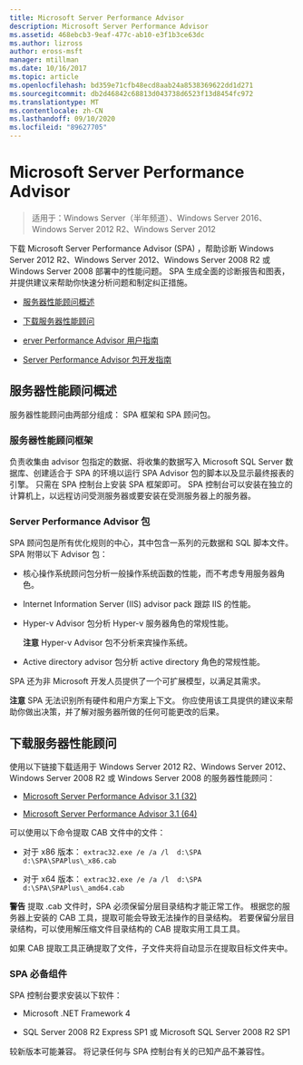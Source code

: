 ```yaml
---
title: Microsoft Server Performance Advisor
description: Microsoft Server Performance Advisor
ms.assetid: 468ebcb3-9eaf-477c-ab10-e3f1b3ce63dc
ms.author: lizross
author: eross-msft
manager: mtillman
ms.date: 10/16/2017
ms.topic: article
ms.openlocfilehash: bd359e71cfb48ecd8aab24a8538369622dd1d271
ms.sourcegitcommit: db2d46842c68813d043738d6523f13d8454fc972
ms.translationtype: MT
ms.contentlocale: zh-CN
ms.lasthandoff: 09/10/2020
ms.locfileid: "89627705"
---
```

# <a name="microsoft-server-performance-advisor"></a>Microsoft Server Performance Advisor

>适用于：Windows Server（半年频道）、Windows Server 2016、Windows Server 2012 R2、Windows Server 2012

下载 Microsoft Server Performance Advisor (SPA) ，帮助诊断 Windows Server 2012 R2、Windows Server 2012、Windows Server 2008 R2 或 Windows Server 2008 部署中的性能问题。 SPA 生成全面的诊断报告和图表，并提供建议来帮助你快速分析问题和制定纠正措施。

-   [服务器性能顾问概述](#bkmk-aboutspa)

-   [下载服务器性能顾问](#bkmk-downloadspa)

-   [erver Performance Advisor 用户指南](server-performance-advisor-users-guide.md)

-   [Server Performance Advisor 包开发指南](server-performance-advisor-pack-development-guide.md)

## <a name="overview-of-server-performance-advisor"></a><a href="" id="bkmk-aboutspa"></a>服务器性能顾问概述

服务器性能顾问由两部分组成： SPA 框架和 SPA 顾问包。

### <a name="the-server-performance-advisor-framework"></a>服务器性能顾问框架

负责收集由 advisor 包指定的数据、将收集的数据写入 Microsoft SQL Server 数据库、创建适合于 SPA 的环境以运行 SPA Advisor 包的脚本以及显示最终报表的引擎。 只需在 SPA 控制台上安装 SPA 框架即可。 SPA 控制台可以安装在独立的计算机上，以远程访问受测服务器或要安装在受测服务器上的服务器。

### <a name="server-performance-advisor-packs"></a>Server Performance Advisor 包

SPA 顾问包是所有优化规则的中心，其中包含一系列的元数据和 SQL 脚本文件。 SPA 附带以下 Advisor 包：

-   核心操作系统顾问包分析一般操作系统函数的性能，而不考虑专用服务器角色。

-   Internet Information Server (IIS) advisor pack 跟踪 IIS 的性能。

-   Hyper-v Advisor 包分析 Hyper-v 服务器角色的常规性能。

    **注意** Hyper-v Advisor 包不分析来宾操作系统。



-   Active directory advisor 包分析 active directory 角色的常规性能。

SPA 还为非 Microsoft 开发人员提供了一个可扩展模型，以满足其需求。

**注意** SPA 无法识别所有硬件和用户方案上下文。 你应使用该工具提供的建议来帮助你做出决策，并了解对服务器所做的任何可能更改的后果。



## <a name="download-server-performance-advisor"></a><a href="" id="bkmk-downloadspa"></a>下载服务器性能顾问


使用以下链接下载适用于 Windows Server 2012 R2、Windows Server 2012、Windows Server 2008 R2 或 Windows Server 2008 的服务器性能顾问：

-   [Microsoft Server Performance Advisor 3.1 (32) ](https://go.microsoft.com/fwlink/p/?linkid=327751)

-   [Microsoft Server Performance Advisor 3.1 (64) ](https://go.microsoft.com/fwlink/p/?linkid=327752)

可以使用以下命令提取 CAB 文件中的文件：

-   对于 x86 版本： `extrac32.exe /e /a /l  d:\SPA   d:\SPA\SPAPlus\_x86.cab`

-   对于 x64 版本： `extrac32.exe /e /a /l  d:\SPA   d:\SPA\SPAPlus\_amd64.cab`

**警告** 提取 .cab 文件时，SPA 必须保留分层目录结构才能正常工作。 根据您的服务器上安装的 CAB 工具，提取可能会导致无法操作的目录结构。 若要保留分层目录结构，可以使用解压缩文件目录结构的 CAB 提取实用工具工具。

如果 CAB 提取工具正确提取了文件，子文件夹将自动显示在提取目标文件夹中。

### <a name="spa-prerequisites"></a>SPA 必备组件

SPA 控制台要求安装以下软件：

-   Microsoft .NET Framework 4

-   SQL Server 2008 R2 Express SP1 或 Microsoft SQL Server 2008 R2 SP1

较新版本可能兼容。 将记录任何与 SPA 控制台有关的已知产品不兼容性。
